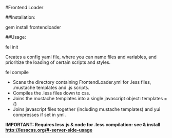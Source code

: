 #Frontend Loader

##Installation:

  gem install frontendloader

##Usage:

  fel init
  
Creates a config yaml file, where you can name files and variables, and prioritize the loading of certain scripts and styles.

  fel compile
  
- Scans the directory containing FrontendLoader.yml for .less files, .mustache templates and .js scripts. 
- Compiles the .less files down to css.
- Joins the mustache templates into a single javascript object: templates = {}
- Joins javascript files together (including mustache templates) and yui compresses if set in yml.

**IMPORTANT: Requires less.js & node for .less compilation: see & install http://lesscss.org/#-server-side-usage**